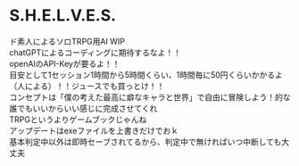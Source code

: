 # S.H.E.L.V.E.S.
ド素人によるソロTRPG用AI WIP  
chatGPTによるコーディングに期待するなよ！！  
openAIのAPI-Keyが要るよ！！  
目安として1セッション1時間から5時間くらい、1時間毎に50円くらいかかるよ（人による）！！ジュースでも買っとけ！！  
コンセプトは「僕の考えた最高に癖なキャラと世界」で自由に冒険しよう！的な  
誰でもいいからいい感じに完成させてくれ  
TRPGというよりゲームブックじゃんね  
アップデートはexeファイルを上書きだけでおｋ  
基本判定中以外は即時セーブされてるから、判定中で無ければいつ中断しても大丈夫
